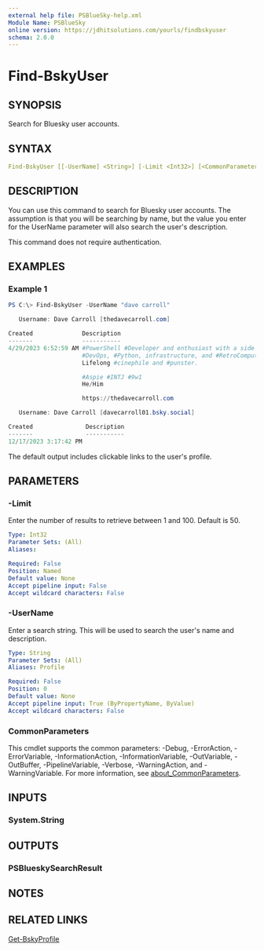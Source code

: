 ```yaml
---
external help file: PSBlueSky-help.xml
Module Name: PSBlueSky
online version: https://jdhitsolutions.com/yourls/findbskyuser
schema: 2.0.0
---
```


# Find-BskyUser

## SYNOPSIS

Search for Bluesky user accounts.

## SYNTAX

```yaml
Find-BskyUser [[-UserName] <String>] [-Limit <Int32>] [<CommonParameters>]
```

## DESCRIPTION

You can use this command to search for Bluesky user accounts. The assumption is that you will be searching by name, but the value you enter for the UserName parameter will also search the user's description.

This command does not require authentication.

## EXAMPLES

### Example 1

```powershell
PS C:\> Find-BskyUser -UserName "dave carroll"

   Username: Dave Carroll [thedavecarroll.com]

Created              Description
-------              -----------
4/29/2023 6:52:59 AM #PowerShell #Developer and enthusiast with a side of
                     #DevOps, #Python, infrastructure, and #RetroComputing.
                     Lifelong #cinephile and #punster.

                     #Aspie #INTJ #9w1
                     He/Him

                     https://thedavecarroll.com

   Username: Dave Carroll [davecarroll01.bsky.social]

Created               Description
-------               -----------
12/17/2023 3:17:42 PM
```

The default output includes clickable links to the user's profile.

## PARAMETERS

### -Limit

Enter the number of results to retrieve between 1 and 100.
Default is 50.

```yaml
Type: Int32
Parameter Sets: (All)
Aliases:

Required: False
Position: Named
Default value: None
Accept pipeline input: False
Accept wildcard characters: False
```

### -UserName

Enter a search string. This will be used to search the user's name and description.

```yaml
Type: String
Parameter Sets: (All)
Aliases: Profile

Required: False
Position: 0
Default value: None
Accept pipeline input: True (ByPropertyName, ByValue)
Accept wildcard characters: False
```

### CommonParameters

This cmdlet supports the common parameters: -Debug, -ErrorAction, -ErrorVariable, -InformationAction, -InformationVariable, -OutVariable, -OutBuffer, -PipelineVariable, -Verbose, -WarningAction, and -WarningVariable. For more information, see [about_CommonParameters](http://go.microsoft.com/fwlink/?LinkID=113216).

## INPUTS

### System.String

## OUTPUTS

### PSBlueskySearchResult

## NOTES

## RELATED LINKS

[Get-BskyProfile](Get-BskyProfile.md)
